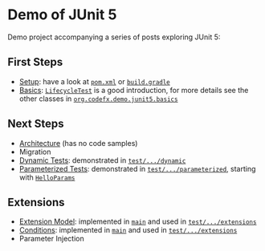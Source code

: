 # Demo of JUnit 5

Demo project accompanying a series of posts exploring JUnit 5:

## First Steps

* [Setup](http://blog.codefx.org/libraries/junit-5-setup/):
have a look at [`pom.xml`](pom.xml) or [`build.gradle`](build.gradle)
* [Basics](http://blog.codefx.org/libraries/junit-5-basics/):
[`LifecycleTest`](src/test/java/org/codefx/demo/junit5/basics/LifecycleTest.java)
is a good introduction, for more details see the other classes in
[`org.codefx.demo.junit5.basics`](src/test/java/org/codefx/demo/junit5/basics)

## Next Steps

* [Architecture](http://blog.codefx.org/design/architecture/junit-5-architecture/) (has no code samples)
* Migration
* [Dynamic Tests](http://blog.codefx.org/libraries/junit-5-dynamic-tests/): demonstrated in [`test/.../dynamic`](src/test/java/org/codefx/demo/junit5/dynamic)
* [Parameterized Tests](http://blog.codefx.org/libraries/junit-5-parameterized-tests/): demonstrated in [`test/.../parameterized`](src/test/java/org/codefx/demo/junit5/parameterized), starting with [`HelloParams`](src/test/java/org/codefx/demo/junit5/parameterized/HelloParams.java)

## Extensions

* [Extension Model](http://blog.codefx.org/design/architecture/junit-5-extension-model/): implemented in [`main`](src/main/java/org/codefx/demo/junit5) and used in [`test/.../extensions`](src/test/java/org/codefx/demo/junit5/extensions)
* [Conditions](http://blog.codefx.org/libraries/junit-5-conditions/): implemented in [`main`](src/main/java/org/codefx/demo/junit5) and used in [`test/.../extensions`](src/test/java/org/codefx/demo/junit5/extensions)
* Parameter Injection
